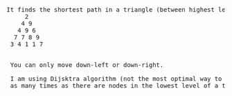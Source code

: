 <pre>
It finds the shortest path in a triangle (between highest level node and lowest level nodes) stored in a .txt file in format as follows:
     2
    4 9
   4 9 6
  7 7 8 9
 3 4 1 1 7

 
 You can only move down-left or down-right.
 
 I am using Dijsktra algorithm (not the most optimal way to do it). Its implementation is also not optimal - you have to specify destination node so our algorithm has to run
 as many times as there are nodes in the lowest level of a triangle. 
 </pre>
